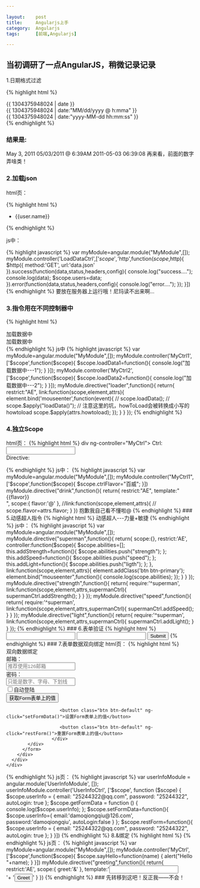 ```yaml
---

layout:    post
title:     Angularjs上手
category:  Angularjs
tags:      [前端,Angularjs]

---
```


## 当初调研了一点AngularJS，稍微记录记录

1.日期格式过滤

{% highlight html %}
<body>
    {{ 1304375948024 | date }}
    <br>
    {{ 1304375948024 | date:"MM/dd/yyyy @ h:mma" }}
    <br>
    {{ 1304375948024 | date:"yyyy-MM-dd hh:mm:ss" }}
    <br>        
</body>
{% endhighlight %}

### 结果是:

May 3, 2011 
05/03/2011 @ 6:39AM 
2011-05-03 06:39:08 
再来看，前面的数字弄啥类！

### 2.加载json

html页：

{% highlight html %}
<body>
  <div ng-controller="LoadDataCtrl">
     <ul>
       <li ng-repeat="user in users">
       {{user.name}}
       </li>
     </ul>
  </div>
</body>
{% endhighlight %}

js中：

{% highlight javascript %}
var myModule=angular.module("MyModule",[]);
myModule.controller('LoadDataCtrl',['$scope','$http',function($scope,$http){
    $http({
        method:'GET',
        url:'data.json'
    }).success(function(data,status,headers,config){
        console.log("success....");
        console.log(data);
        $scope.users=data;
    }).error(function(data,status,headers,config){
        console.log("error....");
    });
}])
{% endhighlight %}
要放在服务器上运行哦！尼玛读不出来啊...

### 3.指令用在不同控制器中
{% highlight html %}
<body>
  <div ng-controller="MyCtrl1">
     <loader howtoload="loadData1()">加载数据中</loader>
  </div>
  <div ng-controller="MyCtrl2">
      <loader howtoload="loadData2()">加载数据中</loader>
  </div>        
</body>
{% endhighlight %}
js中
{% highlight javascript %}
var myModule=angular.module("MyModule",[]);
myModule.controller('MyCtrl1',['$scope',function($scope){
    $scope.loadData1=function(){
        console.log("加载数据中---1");
    }
}]);
myModule.controller('MyCtrl2',['$scope',function($scope){
    $scope.loadData2=function(){
        console.log("加载数据中---2");
    }
}]);
myModule.directive("loader",function(){
    return{
        restrict:"AE",
        link:function(scope,element,attrs){
            element.bind('mouseenter',function(event){
                // scope.loadData();
                // scope.$apply("loadData()");
                // 注意这里的坑，howToLoad会被转换成小写的howtoload
                scope.$apply(attrs.howtoload);
            });
        }
    }
});
{% endhighlight %}

### 4.独立Scope

html页：
{% highlight html %}
div ng-controller="MyCtrl">
      Ctrl:
      <br>
      <input type="text" ng-model="ctrlFlavor"></input>
      <br>
      Directive:
      <br>
      <drink flavor="ctrlFlavor"></drink>
  </div>
{% endhighlight %}
js中：
{% highlight javascript %}
var myModule=angular.module("MyModule",[]);
myModule.controller("MyCtrl1",['$scope',function($scope){
    $scope.ctrlFlavor="百威";
}])
myModule.directive("drink",function(){
    return{
        restrict:"AE",
        template:"<div>{{flavor}}</div>",
        scope:{
            flavor:'@'
        },
        //link:function(scope,element,attrs){
           // scope.flavor=attrs.flavor;        
    }
})
抱歉我自己看不懂啦@
{% endhighlight %}
### 5.动感超人指令
{% highlight html %}
<superman strength speed>动感超人---力量+敏捷</superman>
{% endhighlight %}
js中：
{% highlight javascript %}
var myModule=angular.module("MyModule",[]);
myModule.directive("superman",function(){
    return{
        scope:{},
        restrict:'AE',
        controller:function($scope){
            $scope.abilities=[];
            this.addStrength=function(){
                $scope.abilities.push("strength");
            };
            this.addSpeed=function(){
                $scope.abilities.push("speed");
            };
            this.addLight=function(){
                $scope.abilities.push("ligth");
            };
        },
        link:function(scope,element,attrs){
            element.addClass('btn btn-primary');
            element.bind("mouseenter",function(){
                console.log(scope.abilities);
            });
        }
    }
});
myModule.directive("strength",function(){
    return{
        require:'^superman',
        link:function(scope,element,attrs,supermanCtrl){
            supermanCtrl.addStrength();
        }
    }
});
myModule.directive("speed",function(){
    return{
        require:'^superman',
        link:function(scope,element,attrs,supermanCtrl){
            supermanCtrl.addSpeed();
        }
    }
});
myModule.directive("light",function(){
    return{
        require:'^superman',
        link:function(scope,element,attrs,supermanCtrl){
            supermanCtrl.addLight();
        }
    }
});
{% endhighlight %}
### 6.表单验证
{% highlight html %}
<body>
  <form name="myForm" ng-submit="save()" ng-controller="TestFormModule">
  <input name="userName" type="text" ng-model="user.userName" required></input>
  <input name="password" type="password" ng-model="user.password" required></input>
  <input type="submit" ng-disabled="myForm.$invalid"></input>         
</body>
{% endhighlight %}
### 7.表单数据双向绑定
html页：
{% highlight html %}
<body>
   <div class="panel panel-primary">
    <div class="panel-heading">
      <div class="panel-title">双向数据绑定</div>
    </div>
    <div class="panel-body">
      <div class="row">
        <div class="col-md-12">
          <form action="" role="form" class="form-horizontal" ng-controller="UserInfoCtrl">
            <div class="form-group">
              <label class="col-md-2 control-label">
                邮箱：
              </label>
              <div class="col-md-10">
                <input type="email" class="form-control" placeholder="推荐使用126邮箱" ng-model="userInfo.email">
              </div>
            </div>
            <div class="form-group">
              <label class="col-md-2 control-label">
                密码：
              </label>
              <div class="col-md-10">
                <input type="password" class="form-control"
                placeholder="只能是数字、字母、下划线" ng-model="userInfo.password">
              </div>
            </div>
            <div class="form-group">
              <div class="col-md-offset-2 col-md-10">
                <div class="checkbox">
                  <label >
                    <input type="checkbox" ng-model="userInfo.autoLogin" >自动登陆
                  </label>
                </div>
              </div>
            </div>
            <div class="form-group">
                     <div class="col-md-offset-2 col-md-10">
                        <button class="btn btn-default" ng-click="getFormData()">获取Form表单上的值</button>
               
                        <button class="btn btn-default" ng-click="setFormData()">设置Form表单上的值</button>
                  
                        <button class="btn btn-default" ng-click="restForm()">重置Form表单上的值</button>
                     </div>
            </div>
          </form>
        </div>
      </div>
    </div>
   </div>
</body>
{% endhighlight %}
js页：
{% highlight javascript %}
var userInfoModule = angular.module('UserInfoModule', []);
userInfoModule.controller('UserInfoCtrl', ['$scope', function ($scope) {
    $scope.userInfo = {
        email: "25244322@qq.com",
        password: "25244322",
        autoLogin: true
    };
    $scope.getFormData = function () {
        console.log($scope.userInfo);
    };
    $scope.setFormData=function(){
      $scope.userInfo={
        email:'damoqiongqiu@126.com',
        password:'damoqiongqiu',
        autoLogin:false
      }
    };
    $scope.restForm=function(){
      $scope.userInfo = {
        email: "25244322@qq.com",
        password: "25244322",
        autoLogin: true
    };
    }
}])
{% endhighlight %}
8.&绑定
{% highlight html %}
<greeting greet="sayHello(name)"></greeting>
{% endhighlight %}
js页：
{% highlight javascript %}
var myModule=angular.module("MyModule",[]);
myModule.controller('MyCtrl',['$scope',function($scope){
  $scope.sayHello=function(name) {
    alert("Hello "+name);
  }
}])
myModule.directive("greeting",function(){
  return{
    restrict:'AE',
    scope:{
      greet:'&'
    },
    template:'<input type="text" ng-model="userName"/><br/>'+
    '<button class="btn btn-default" ng-click="greet({name:userName})">Greet</button>'
  }
})
{% endhighlight %}
### 先转移到这吧！反正我——不会！

